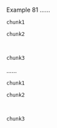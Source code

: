 Example 81
......

    chunk1

    chunk2
  
 
 
    chunk3

......

<pre><code>chunk1

chunk2



chunk3
</code></pre>
